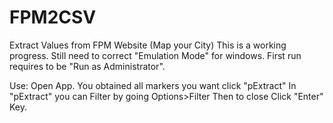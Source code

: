 # FPM2CSV
Extract Values from FPM Website (Map your City)
This is a working progress. Still need to correct "Emulation  Mode" for windows.
First run requires to be "Run as Administrator".

Use:
Open App.
You obtained all markers you want
click "pExtract"
In "pExtract" you can Filter by going
Options>Filter
Then to close Click "Enter" Key.
